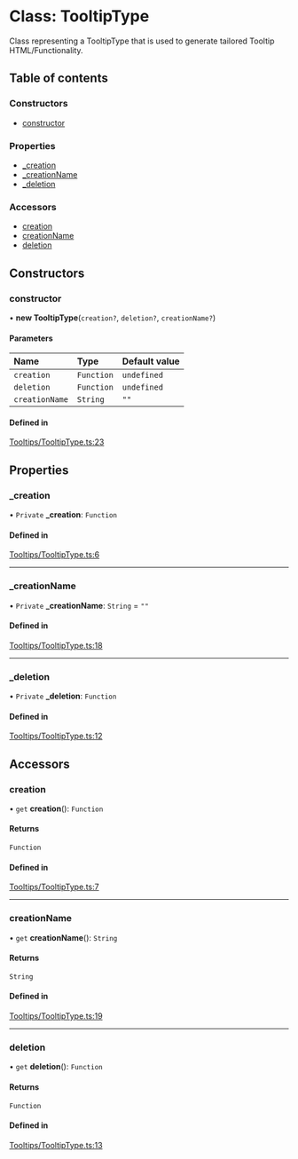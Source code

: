 # Class: TooltipType

Class representing a TooltipType that is used to generate tailored Tooltip HTML/Functionality.

## Table of contents

### Constructors

- [constructor](../wiki/TooltipType#constructor)

### Properties

- [\_creation](../wiki/TooltipType#_creation)
- [\_creationName](../wiki/TooltipType#_creationname)
- [\_deletion](../wiki/TooltipType#_deletion)

### Accessors

- [creation](../wiki/TooltipType#creation)
- [creationName](../wiki/TooltipType#creationname)
- [deletion](../wiki/TooltipType#deletion)

## Constructors

### constructor

• **new TooltipType**(`creation?`, `deletion?`, `creationName?`)

#### Parameters

| Name | Type | Default value |
| :------ | :------ | :------ |
| `creation` | `Function` | `undefined` |
| `deletion` | `Function` | `undefined` |
| `creationName` | `String` | `""` |

#### Defined in

[Tooltips/TooltipType.ts:23](https://github.com/JFenlonWork/MooD-Custom-CodeBase-Babel-Ts/blob/6fa2b8b/Code/src/Tooltips/TooltipType.ts#L23)

## Properties

### \_creation

• `Private` **\_creation**: `Function`

#### Defined in

[Tooltips/TooltipType.ts:6](https://github.com/JFenlonWork/MooD-Custom-CodeBase-Babel-Ts/blob/6fa2b8b/Code/src/Tooltips/TooltipType.ts#L6)

___

### \_creationName

• `Private` **\_creationName**: `String` = `""`

#### Defined in

[Tooltips/TooltipType.ts:18](https://github.com/JFenlonWork/MooD-Custom-CodeBase-Babel-Ts/blob/6fa2b8b/Code/src/Tooltips/TooltipType.ts#L18)

___

### \_deletion

• `Private` **\_deletion**: `Function`

#### Defined in

[Tooltips/TooltipType.ts:12](https://github.com/JFenlonWork/MooD-Custom-CodeBase-Babel-Ts/blob/6fa2b8b/Code/src/Tooltips/TooltipType.ts#L12)

## Accessors

### creation

• `get` **creation**(): `Function`

#### Returns

`Function`

#### Defined in

[Tooltips/TooltipType.ts:7](https://github.com/JFenlonWork/MooD-Custom-CodeBase-Babel-Ts/blob/6fa2b8b/Code/src/Tooltips/TooltipType.ts#L7)

___

### creationName

• `get` **creationName**(): `String`

#### Returns

`String`

#### Defined in

[Tooltips/TooltipType.ts:19](https://github.com/JFenlonWork/MooD-Custom-CodeBase-Babel-Ts/blob/6fa2b8b/Code/src/Tooltips/TooltipType.ts#L19)

___

### deletion

• `get` **deletion**(): `Function`

#### Returns

`Function`

#### Defined in

[Tooltips/TooltipType.ts:13](https://github.com/JFenlonWork/MooD-Custom-CodeBase-Babel-Ts/blob/6fa2b8b/Code/src/Tooltips/TooltipType.ts#L13)
